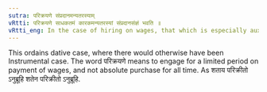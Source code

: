 ```yaml
---
sutra: परिक्रयणे संप्रदानमन्यतरस्याम्
vRtti: परिक्रयणे साधकतमं कारकमन्यतरस्यां संप्रदानसंज्ञं भवति ॥
vRtti_eng: In the case of hiring on wages, that which is especially auxiliary in the accomplishment of the action of the verb _parikri_, 'employing on stipulated wages,' is optionally called _Sampradana_ or recipient.
---
```

This ordains dative case, where there would otherwise have been Instrumental case. The word परिक्रयणे means to engage for a limited period on payment of wages, and not absolute purchase for all time. As शताय परिक्रीतो ऽनुब्रूहि शतेन परिक्रीतो ऽनुब्रूहि.
